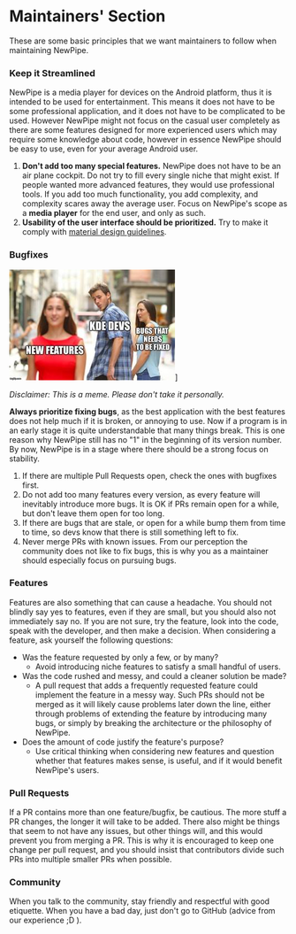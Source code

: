 # Maintainers' Section

These are some basic principles that we want maintainers to follow when maintaining NewPipe.


### Keep it Streamlined
NewPipe is a media player for devices on the Android platform, thus it is intended to be used for entertainment. This means it does not have to be some professional
application, and it does not have to be complicated to be used.
However NewPipe might not focus on the casual user completely as there are
some features designed for more experienced users which may require some knowledge about
code, however in essence NewPipe should be easy to use, even for your average Android user.

1. __Don't add too many special
  features.__ NewPipe does not have to be an air plane cockpit. Do not try to fill every single niche that might exist. If people wanted more advanced features, they
  would use professional tools. If you add too much functionality, you add complexity, and complexity scares away the average user. Focus on NewPipe's scope as a **media player** for the end user, and only as such. 
2. __Usability of the user interface should be prioritized.__ Try to make it comply with
  [material design guidelines](https://material.io/design/guidelines-overview/).
  

### Bugfixes

![kde_in_a_nutshell](img/kde_in_a_nutshell.jpg)]

*Disclaimer: This is a meme. Please don't take it personally.*

 __Always prioritize fixing bugs__, as the best application with the best features
   does not help much if it is broken, or annoying to use. Now if a program
   is in an early stage it is quite understandable that many things break. This
   is one reason why NewPipe still has no "1" in the beginning of its version
   number.
   By now, NewPipe is in a stage where there should be a strong focus on
   stability.

1. If there are multiple Pull Requests open, check the ones with bugfixes first.
2. Do not add too many features every version, as every feature will inevitably
    introduce more bugs. It is OK if PRs remain open for a while, but don't leave them open for too long.
3. If there are bugs that are stale, or open for a while bump them from time
   to time, so devs know that there is still something left to fix.
4. Never merge PRs with known issues. From our perception the community does not like to fix bugs, this is why you as a maintainer should
   especially focus on pursuing bugs.


### Features

Features are also something that can cause a headache. You should not blindly
say yes to features, even if they are small, but you should also not immediately say no. If you are not sure, try the feature, look into the
code, speak with the developer, and then make a decision. When considering a feature, ask yourself the following questions:

- Was the feature requested by only a few, or by many?
	- Avoid introducing niche features to satisfy a small handful of users.
- Was the code rushed and messy, and could a cleaner solution be made?	
	- A pull request that adds a frequently requested feature could implement the feature in a messy way. Such PRs should not be merged as it will likely cause problems later down the line, either through problems of extending the feature by introducing many bugs, or simply by breaking the architecture or the philosophy of NewPipe.
- Does the amount of code justify the feature's purpose? 
	- Use critical thinking when considering new features and question
whether that features makes sense, is useful, and if it would benefit NewPipe's users.



### Pull Requests

If a PR contains more than one feature/bugfix, be cautious. The more stuff a PR changes, the longer it will take to be added.
There also might be things that seem to not have any issues, but other things will, and this would prevent you from merging a PR. This is why it is encouraged to keep one change per pull request, and you should insist that contributors divide such PRs into multiple smaller PRs when possible.

### Community

When you talk to the community, stay friendly and respectful with good etiquette.
When you have a bad day, just don't go to GitHub (advice from our experience ;D ).



